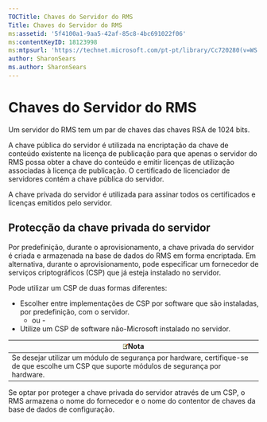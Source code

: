 ```yaml
---
TOCTitle: Chaves do Servidor do RMS
Title: Chaves do Servidor do RMS
ms:assetid: '5f4100a1-9aa5-42af-85c8-4bc691022f06'
ms:contentKeyID: 18123998
ms:mtpsurl: 'https://technet.microsoft.com/pt-pt/library/Cc720280(v=WS.10)'
author: SharonSears
ms.author: SharonSears
---
```


Chaves do Servidor do RMS
=========================

Um servidor do RMS tem um par de chaves das chaves RSA de 1024 bits.

A chave pública do servidor é utilizada na encriptação da chave de conteúdo existente na licença de publicação para que apenas o servidor do RMS possa obter a chave do conteúdo e emitir licenças de utilização associadas à licença de publicação. O certificado de licenciador de servidores contém a chave pública do servidor.

A chave privada do servidor é utilizada para assinar todos os certificados e licenças emitidos pelo servidor.

Protecção da chave privada do servidor
--------------------------------------

Por predefinição, durante o aprovisionamento, a chave privada do servidor é criada e armazenada na base de dados do RMS em forma encriptada. Em alternativa, durante o aprovisionamento, pode especificar um fornecedor de serviços criptográficos (CSP) que já esteja instalado no servidor.

Pode utilizar um CSP de duas formas diferentes:

-   Escolher entre implementações de CSP por software que são instaladas, por predefinição, com o servidor.
    - ou -
-   Utilize um CSP de software não-Microsoft instalado no servidor.

| ![](/security-updates/images/Cc720280.note(WS.10).gif)Nota                                                                       |
|---------------------------------------------------------------------------------------------------------------------------------------------|
| Se desejar utilizar um módulo de segurança por hardware, certifique-se de que escolhe um CSP que suporte módulos de segurança por hardware. |

Se optar por proteger a chave privada do servidor através de um CSP, o RMS armazena o nome do fornecedor e o nome do contentor de chaves da base de dados de configuração.
